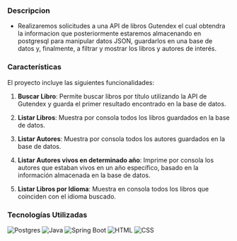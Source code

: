 ### Descripcion
- Realizaremos solicitudes a una API de libros Gutendex el cual obtendra la informacion que posteriormente estaremos almacenando en postgresql para manipular datos JSON, guardarlos en una base de datos y, finalmente, a filtrar y mostrar los libros y autores de interés.

### Características

El proyecto incluye las siguientes funcionalidades:

1. **Buscar Libro**: Permite buscar libros por título utilizando la API de Gutendex y guarda el primer resultado encontrado en la base de datos.

2. **Listar Libros**: Muestra por consola todos los libros guardados en la base de datos.

3. **Listar Autores**: Muestra por consola todos los autores guardados en la base de datos.

4. **Listar Autores vivos en determinado año**: Imprime por consola los autores que estaban vivos en un año específico, basado en la información almacenada en la base de datos.

5. **Listar Libros por Idioma**: Muestra en consola todos los libros que coinciden con el idioma buscado.



### Tecnologías Utilizadas

 ![Postgres](https://img.shields.io/badge/Postgres-316192?style=flat&logo=postgresql&logoColor=white)
 ![Java](https://img.shields.io/badge/Java-ED8B00?style=flat&logo=java&logoColor=white)
 ![Spring Boot](https://img.shields.io/badge/Spring%20Boot-6DB33F?style=flat&logo=spring-boot&logoColor=white)
 ![HTML](https://img.shields.io/badge/HTML5-E34F26?style=flat&logo=html5&logoColor=white)
 ![CSS](https://img.shields.io/badge/CSS3-1572B6?style=flat&logo=css3&logoColor=white)

